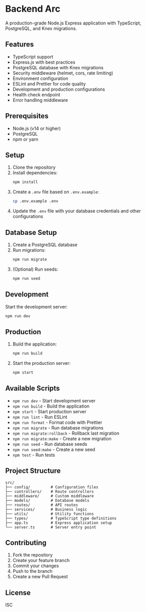 # Backend Arc

A production-grade Node.js Express application with TypeScript, PostgreSQL, and Knex migrations.

## Features

- TypeScript support
- Express.js with best practices
- PostgreSQL database with Knex migrations
- Security middleware (helmet, cors, rate limiting)
- Environment configuration
- ESLint and Prettier for code quality
- Development and production configurations
- Health check endpoint
- Error handling middleware

## Prerequisites

- Node.js (v14 or higher)
- PostgreSQL
- npm or yarn

## Setup

1. Clone the repository
2. Install dependencies:
   ```bash
   npm install
   ```
3. Create a `.env` file based on `.env.example`:
   ```bash
   cp .env.example .env
   ```
4. Update the `.env` file with your database credentials and other configurations

## Database Setup

1. Create a PostgreSQL database
2. Run migrations:
   ```bash
   npm run migrate
   ```
3. (Optional) Run seeds:
   ```bash
   npm run seed
   ```

## Development

Start the development server:
```bash
npm run dev
```

## Production

1. Build the application:
   ```bash
   npm run build
   ```
2. Start the production server:
   ```bash
   npm start
   ```

## Available Scripts

- `npm run dev` - Start development server
- `npm run build` - Build the application
- `npm start` - Start production server
- `npm run lint` - Run ESLint
- `npm run format` - Format code with Prettier
- `npm run migrate` - Run database migrations
- `npm run migrate:rollback` - Rollback last migration
- `npm run migrate:make` - Create a new migration
- `npm run seed` - Run database seeds
- `npm run seed:make` - Create a new seed
- `npm test` - Run tests

## Project Structure

```
src/
├── config/         # Configuration files
├── controllers/    # Route controllers
├── middleware/     # Custom middleware
├── models/         # Database models
├── routes/         # API routes
├── services/       # Business logic
├── utils/          # Utility functions
├── types/          # TypeScript type definitions
├── app.ts          # Express application setup
└── server.ts       # Server entry point
```

## Contributing

1. Fork the repository
2. Create your feature branch
3. Commit your changes
4. Push to the branch
5. Create a new Pull Request

## License

ISC 